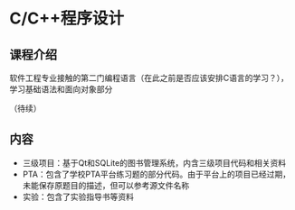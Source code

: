 # C/C++程序设计

## 课程介绍

软件工程专业接触的第二门编程语言（在此之前是否应该安排C语言的学习？），学习基础语法和面向对象部分

（待续）

## 内容

- 三级项目：基于Qt和SQLite的图书管理系统，内含三级项目代码和相关资料
- PTA：包含了学校PTA平台练习题的部分代码。由于平台上的项目已经过期，未能保存原题目的描述，但可以参考源文件名称
- 实验：包含了实验指导书等资料

